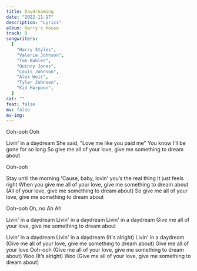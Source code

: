```yaml
---
title: Daydreaming
date: "2022-11-17"
description: "Lyrics"
album: Harry's House
track: 9
songwriters:
  [
    "Harry Styles",
    "Valerie Johnson",
    "Tom Bahler",
    "Quincy Jones",
    "Louis Johnson",
    "Alex Weir",
    "Tyler Johnson",
    "Kid Harpoon",
  ]
cat: ""
feat: false
mv: false
mv-img:
---
```


<p className="intro">
Ooh-ooh
Ooh
</p>
<p className="verse-one">
Livin' in a daydream
She said, "Love me like you paid me"
You know I’ll be gone for so long
So give me all of your love, give me something to dream about
</p>
<p className="refrain">
Ooh-ooh
</p>
<p className="verse-two">
Stay until the morning
'Cause, baby, lovin' you’s the real thing
It just feels right
When you give me all of your love, give me something to dream about
(All of your love, give me something to dream about)
So give me all of your love, give me something to dream about
</p>
<p className="refrain">
Ooh-ooh
Oh, no
Ah
Ah
</p>
<p className="bridge">
Livin' in a daydream
Livin' in a daydream
Livin' in a daydream
Give me all of your love, give me something to dream about
</p>
<p className="chorus">
Livin' in a daydream
Livin' in a daydream (It's alright)
Livin' in a daydream
(Give me all of your love, give me something to dream about)
Give me all of your love
Ooh-ooh (Give me all of your love, give me something to dream about)
Woo (It’s alright)
Woo (Give me all of your love, give me something to dream about)
</p>
